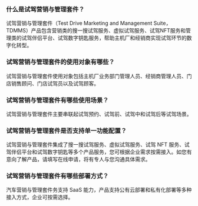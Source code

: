 ### 什么是试驾营销与管理套件？
试驾营销与管理套件（Test Drive Marketing and Management Suite，TDMMS）产品包含营销类的搜一搜试驾服务、虚拟试驾服务、试驾NFT服务和管理类的试驾伴侣平台、试驾数字钥匙服务，帮助主机厂和经销商实现试驾环节的数字化转型。

### 试驾营销与管理套件的使用对象有哪些？
试驾营销与管理套件使用对象包括主机厂业务部门管理人员、经销商管理人员、门店销售顾问、门店试驾员以及试驾顾客。

### 试驾营销与管理套件有哪些使用场景？
试驾营销与管理套件主要串联起试驾预约、试驾前、试驾中和试驾后等试驾场景。

### 试驾营销与管理套件是否支持单一功能配置？
试驾营销与管理套件集成了搜一搜试驾服务、虚拟试驾服务、试驾 NFT 服务、试驾伴侣平台和试驾数字钥匙等多个产品服务，您可根据企业需求按需接入。如您有意向了解产品，请填写在线申请，将有专人与您沟通具体需求。

### 试驾营销与管理套件有哪些部署方式？
汽车营销与管理套件务支持 SaaS 能力，产品支持公有云部署和私有化部署等多种接入方式，企业可按需选择。
